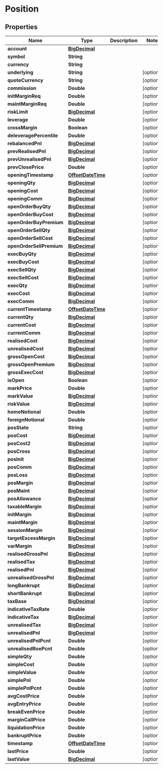 
# Position

## Properties
Name | Type | Description | Notes
------------ | ------------- | ------------- | -------------
**account** | [**BigDecimal**](BigDecimal.md) |  | 
**symbol** | **String** |  | 
**currency** | **String** |  | 
**underlying** | **String** |  |  [optional]
**quoteCurrency** | **String** |  |  [optional]
**commission** | **Double** |  |  [optional]
**initMarginReq** | **Double** |  |  [optional]
**maintMarginReq** | **Double** |  |  [optional]
**riskLimit** | [**BigDecimal**](BigDecimal.md) |  |  [optional]
**leverage** | **Double** |  |  [optional]
**crossMargin** | **Boolean** |  |  [optional]
**deleveragePercentile** | **Double** |  |  [optional]
**rebalancedPnl** | [**BigDecimal**](BigDecimal.md) |  |  [optional]
**prevRealisedPnl** | [**BigDecimal**](BigDecimal.md) |  |  [optional]
**prevUnrealisedPnl** | [**BigDecimal**](BigDecimal.md) |  |  [optional]
**prevClosePrice** | **Double** |  |  [optional]
**openingTimestamp** | [**OffsetDateTime**](OffsetDateTime.md) |  |  [optional]
**openingQty** | [**BigDecimal**](BigDecimal.md) |  |  [optional]
**openingCost** | [**BigDecimal**](BigDecimal.md) |  |  [optional]
**openingComm** | [**BigDecimal**](BigDecimal.md) |  |  [optional]
**openOrderBuyQty** | [**BigDecimal**](BigDecimal.md) |  |  [optional]
**openOrderBuyCost** | [**BigDecimal**](BigDecimal.md) |  |  [optional]
**openOrderBuyPremium** | [**BigDecimal**](BigDecimal.md) |  |  [optional]
**openOrderSellQty** | [**BigDecimal**](BigDecimal.md) |  |  [optional]
**openOrderSellCost** | [**BigDecimal**](BigDecimal.md) |  |  [optional]
**openOrderSellPremium** | [**BigDecimal**](BigDecimal.md) |  |  [optional]
**execBuyQty** | [**BigDecimal**](BigDecimal.md) |  |  [optional]
**execBuyCost** | [**BigDecimal**](BigDecimal.md) |  |  [optional]
**execSellQty** | [**BigDecimal**](BigDecimal.md) |  |  [optional]
**execSellCost** | [**BigDecimal**](BigDecimal.md) |  |  [optional]
**execQty** | [**BigDecimal**](BigDecimal.md) |  |  [optional]
**execCost** | [**BigDecimal**](BigDecimal.md) |  |  [optional]
**execComm** | [**BigDecimal**](BigDecimal.md) |  |  [optional]
**currentTimestamp** | [**OffsetDateTime**](OffsetDateTime.md) |  |  [optional]
**currentQty** | [**BigDecimal**](BigDecimal.md) |  |  [optional]
**currentCost** | [**BigDecimal**](BigDecimal.md) |  |  [optional]
**currentComm** | [**BigDecimal**](BigDecimal.md) |  |  [optional]
**realisedCost** | [**BigDecimal**](BigDecimal.md) |  |  [optional]
**unrealisedCost** | [**BigDecimal**](BigDecimal.md) |  |  [optional]
**grossOpenCost** | [**BigDecimal**](BigDecimal.md) |  |  [optional]
**grossOpenPremium** | [**BigDecimal**](BigDecimal.md) |  |  [optional]
**grossExecCost** | [**BigDecimal**](BigDecimal.md) |  |  [optional]
**isOpen** | **Boolean** |  |  [optional]
**markPrice** | **Double** |  |  [optional]
**markValue** | [**BigDecimal**](BigDecimal.md) |  |  [optional]
**riskValue** | [**BigDecimal**](BigDecimal.md) |  |  [optional]
**homeNotional** | **Double** |  |  [optional]
**foreignNotional** | **Double** |  |  [optional]
**posState** | **String** |  |  [optional]
**posCost** | [**BigDecimal**](BigDecimal.md) |  |  [optional]
**posCost2** | [**BigDecimal**](BigDecimal.md) |  |  [optional]
**posCross** | [**BigDecimal**](BigDecimal.md) |  |  [optional]
**posInit** | [**BigDecimal**](BigDecimal.md) |  |  [optional]
**posComm** | [**BigDecimal**](BigDecimal.md) |  |  [optional]
**posLoss** | [**BigDecimal**](BigDecimal.md) |  |  [optional]
**posMargin** | [**BigDecimal**](BigDecimal.md) |  |  [optional]
**posMaint** | [**BigDecimal**](BigDecimal.md) |  |  [optional]
**posAllowance** | [**BigDecimal**](BigDecimal.md) |  |  [optional]
**taxableMargin** | [**BigDecimal**](BigDecimal.md) |  |  [optional]
**initMargin** | [**BigDecimal**](BigDecimal.md) |  |  [optional]
**maintMargin** | [**BigDecimal**](BigDecimal.md) |  |  [optional]
**sessionMargin** | [**BigDecimal**](BigDecimal.md) |  |  [optional]
**targetExcessMargin** | [**BigDecimal**](BigDecimal.md) |  |  [optional]
**varMargin** | [**BigDecimal**](BigDecimal.md) |  |  [optional]
**realisedGrossPnl** | [**BigDecimal**](BigDecimal.md) |  |  [optional]
**realisedTax** | [**BigDecimal**](BigDecimal.md) |  |  [optional]
**realisedPnl** | [**BigDecimal**](BigDecimal.md) |  |  [optional]
**unrealisedGrossPnl** | [**BigDecimal**](BigDecimal.md) |  |  [optional]
**longBankrupt** | [**BigDecimal**](BigDecimal.md) |  |  [optional]
**shortBankrupt** | [**BigDecimal**](BigDecimal.md) |  |  [optional]
**taxBase** | [**BigDecimal**](BigDecimal.md) |  |  [optional]
**indicativeTaxRate** | **Double** |  |  [optional]
**indicativeTax** | [**BigDecimal**](BigDecimal.md) |  |  [optional]
**unrealisedTax** | [**BigDecimal**](BigDecimal.md) |  |  [optional]
**unrealisedPnl** | [**BigDecimal**](BigDecimal.md) |  |  [optional]
**unrealisedPnlPcnt** | **Double** |  |  [optional]
**unrealisedRoePcnt** | **Double** |  |  [optional]
**simpleQty** | **Double** |  |  [optional]
**simpleCost** | **Double** |  |  [optional]
**simpleValue** | **Double** |  |  [optional]
**simplePnl** | **Double** |  |  [optional]
**simplePnlPcnt** | **Double** |  |  [optional]
**avgCostPrice** | **Double** |  |  [optional]
**avgEntryPrice** | **Double** |  |  [optional]
**breakEvenPrice** | **Double** |  |  [optional]
**marginCallPrice** | **Double** |  |  [optional]
**liquidationPrice** | **Double** |  |  [optional]
**bankruptPrice** | **Double** |  |  [optional]
**timestamp** | [**OffsetDateTime**](OffsetDateTime.md) |  |  [optional]
**lastPrice** | **Double** |  |  [optional]
**lastValue** | [**BigDecimal**](BigDecimal.md) |  |  [optional]



